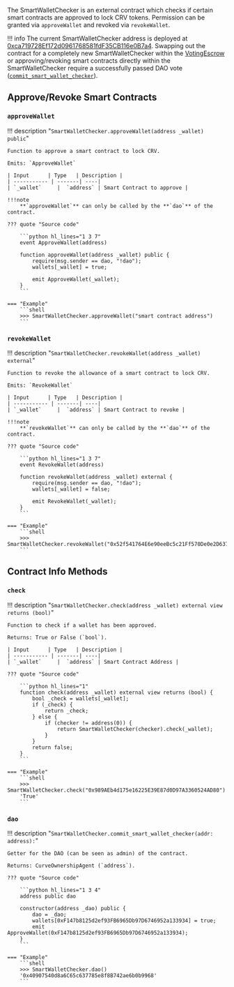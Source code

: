 The SmartWalletChecker is an external contract which checks if certain smart contracts are approved to lock CRV tokens. Permission can be granted via `approveWallet` and revoked via `revokeWallet`.

!!! info
    The current SmartWalletChecker address is deployed at [0xca719728Ef172d0961768581fdF35CB116e0B7a4](https://etherscan.io/address/0xca719728Ef172d0961768581fdF35CB116e0B7a4). Swapping out the contract for a completely new SmartWalletChecker within the [VotingEscrow](../VotingEscrow/VotingEscrow.md) or approving/revoking smart contracts directly within the SmartWalletChecker require a successfully passed DAO vote ([`commit_smart_wallet_checker`](../VotingEscrow/admin_controls.md#commit_smart_wallet_checker)).


## **Approve/Revoke Smart Contracts**

### `approveWallet`
!!! description "`SmartWalletChecker.approveWallet(address _wallet) public`"

    Function to approve a smart contract to lock CRV.

    Emits: `ApproveWallet`

    | Input      | Type   | Description |
    | ----------- | -------| ----|
    | `_wallet`     |  `address` | Smart Contract to approve |

    !!!note
        **`approveWallet`** can only be called by the **`dao`** of the contract.

    ??? quote "Source code"

        ```python hl_lines="1 3 7"
        event ApproveWallet(address)

        function approveWallet(address _wallet) public {
            require(msg.sender == dao, "!dao");
            wallets[_wallet] = true;
        
            emit ApproveWallet(_wallet);
        }
        ```

    === "Example"
        ```shell
        >>> SmartWalletChecker.approveWallet("smart contract address")
        ```


### `revokeWallet`
!!! description "`SmartWalletChecker.revokeWallet(address _wallet) external`"

    Function to revoke the allowance of a smart contract to lock CRV.

    Emits: `RevokeWallet`

    | Input      | Type   | Description |
    | ----------- | -------| ----|
    | `_wallet`     |  `address` | Smart Contract to revoke |

    !!!note
        **`revokeWallet`** can only be called by the **`dao`** of the contract.

    ??? quote "Source code"

        ```python hl_lines="1 3 7"
        event RevokeWallet(address)

        function revokeWallet(address _wallet) external {
            require(msg.sender == dao, "!dao");
            wallets[_wallet] = false;
                
            emit RevokeWallet(_wallet);
        }
        ```

    === "Example"
        ```shell
        >>> SmartWalletChecker.revokeWallet("0x52f541764E6e90eeBc5c21Ff570De0e2D63766B6")
        ```


## **Contract Info Methods**

### `check`
!!! description "`SmartWalletChecker.check(address _wallet) external view returns (bool)`"

    Function to check if a wallet has been approved.

    Returns: True or False (`bool`).

    | Input      | Type   | Description |
    | ----------- | -------| ----|
    | `_wallet`     |  `address` | Smart Contract Address |

    ??? quote "Source code"

        ```python hl_lines="1"
        function check(address _wallet) external view returns (bool) {
            bool _check = wallets[_wallet];
            if (_check) {
                return _check;
            } else {
                if (checker != address(0)) {
                    return SmartWalletChecker(checker).check(_wallet);
                }
            }
            return false;
        }
        ```

    === "Example"
        ```shell
        >>> SmartWalletChecker.check("0x989AEb4d175e16225E39E87d0D97A3360524AD80")
        'True'
        ```


### `dao`
!!! description "`SmartWalletChecker.commit_smart_wallet_checker(addr: address):`"

    Getter for the DAO (can be seen as admin) of the contract.

    Returns: CurveOwnershipAgent (`address`).

    ??? quote "Source code"

        ```python hl_lines="1 3 4"
        address public dao
        
        constructor(address _dao) public {
            dao = _dao;
            wallets[0xF147b8125d2ef93FB6965Db97D6746952a133934] = true;
            emit ApproveWallet(0xF147b8125d2ef93FB6965Db97D6746952a133934);
        }
        ```

    === "Example"
        ```shell
        >>> SmartWalletChecker.dao()
        '0x40907540d8a6C65c637785e8f8B742ae6b0b9968'
        ```
